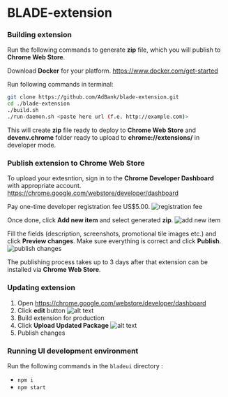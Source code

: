# BLADE-extension

### Building extension

Run the following commands to generate **zip** file, which you will publish to **Chrome Web Store**.

Download **Docker** for your platform. https://www.docker.com/get-started

Run following commands in terminal:
```sh
git clone https://github.com/AdBank/blade-extension.git
cd ./blade-extension
./build.sh
./run-daemon.sh <paste here url (f.e. http://example.com)>
```

This will create **zip** file ready to deploy to **Chrome Web Store** and **devenv.chrome** folder ready to upload to **chrome://extensions/** in developer mode.

### Publish extension to Chrome Web Store

To upload your extesntion, sign in to the **Chrome Developer Dashboard** with appropriate account. https://chrome.google.com/webstore/developer/dashboard

Pay one-time developer registration fee US$5.00. ![registration fee](https://i.imgur.com/L4eODyp.png)

Once done, click **Add new item** and select generated **zip**. ![add new item](https://i.imgur.com/Sv51guF.png)

Fill the fields (description, screenshots, promotional tile images etc.) and click **Preview changes**. Make sure everything is correct and click **Publish**. ![publish changes](https://i.imgur.com/HWEsUhi.png)

The publishing process takes up to 3 days after that extension can be installed via **Chrome Web Store**.

### Updating extension

1.  Open https://chrome.google.com/webstore/developer/dashboard
2.  Click **edit** button ![alt text](https://i.imgur.com/jbkh7JF.png)
3.  Build extension for production
4.  Click **Upload Updated Package** ![alt text](https://i.imgur.com/sRYb8Kz.png)
5.  Publish changes

### Running UI development environment

Run the following commands in the ```bladeui``` directory :

* ```npm i```
* ```npm start```